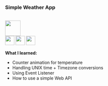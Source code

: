 <h3> Simple Weather App </h3>
<br>

<div class="update">
  <img src="https://i.imgur.com/RbJcDzA.png" height="50vh">
</div>

<div class="photos">
  <img src="https://i.imgur.com/HorM5iD.png" height="30vh">
  <img src="https://i.imgur.com/9LoiDbY.png" height="30vh">
  <img src="https://i.imgur.com/k2aersM.png" height="30vh">
</div>

<p><b>What I learned: </b></p>
<ul>
  <li>Counter animation for temperature</li>
  <li>Handling UNIX time + Timezone conversions</li>
  <li>Using Event Listener</li>
  <li>How to use a simple Web API</li>
</ul>
